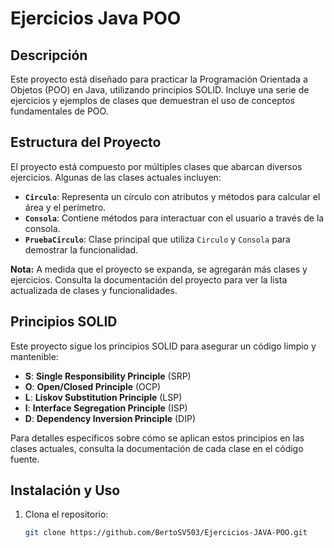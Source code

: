 # Ejercicios Java POO

## Descripción

Este proyecto está diseñado para practicar la Programación Orientada a Objetos (POO) en Java, utilizando principios SOLID. Incluye una serie de ejercicios y ejemplos de clases que demuestran el uso de conceptos fundamentales de POO.

## Estructura del Proyecto

El proyecto está compuesto por múltiples clases que abarcan diversos ejercicios. Algunas de las clases actuales incluyen:

- **`Circulo`**: Representa un círculo con atributos y métodos para calcular el área y el perímetro.
- **`Consola`**: Contiene métodos para interactuar con el usuario a través de la consola.
- **`PruebaCirculo`**: Clase principal que utiliza `Circulo` y `Consola` para demostrar la funcionalidad.

**Nota:** A medida que el proyecto se expanda, se agregarán más clases y ejercicios. Consulta la documentación del proyecto para ver la lista actualizada de clases y funcionalidades.

## Principios SOLID

Este proyecto sigue los principios SOLID para asegurar un código limpio y mantenible:

- **S**: **Single Responsibility Principle** (SRP)
- **O**: **Open/Closed Principle** (OCP)
- **L**: **Liskov Substitution Principle** (LSP)
- **I**: **Interface Segregation Principle** (ISP)
- **D**: **Dependency Inversion Principle** (DIP)

Para detalles específicos sobre cómo se aplican estos principios en las clases actuales, consulta la documentación de cada clase en el código fuente.

## Instalación y Uso

1. Clona el repositorio:

   ```bash
   git clone https://github.com/BertoSV503/Ejercicios-JAVA-POO.git
